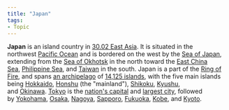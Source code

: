 ```yaml
---
title: "Japan"
tags:
- Topic
---
```


**Japan** is an island country in [30.02 East Asia](30.02%20East%20Asia.md). It is situated in the northwest [Pacific Ocean](https://en.wikipedia.org/wiki/Pacific_Ocean "Pacific Ocean") and is bordered on the west by the [Sea of Japan](https://en.wikipedia.org/wiki/Sea_of_Japan "Sea of Japan"), extending from the [Sea of Okhotsk](https://en.wikipedia.org/wiki/Sea_of_Okhotsk "Sea of Okhotsk") in the north toward the [East China Sea](https://en.wikipedia.org/wiki/East_China_Sea "East China Sea"), [Philippine Sea](https://en.wikipedia.org/wiki/Philippine_Sea "Philippine Sea"), and [Taiwan](https://en.wikipedia.org/wiki/Taiwan "Taiwan") in the south. Japan is a part of the [Ring of Fire](https://en.wikipedia.org/wiki/Ring_of_Fire "Ring of Fire"), and spans [an archipelago](https://en.wikipedia.org/wiki/Japanese_archipelago "Japanese archipelago") of [14,125 islands](https://en.wikipedia.org/wiki/List_of_islands_of_Japan "List of islands of Japan"), with the five main islands being [Hokkaido](https://en.wikipedia.org/wiki/Hokkaido "Hokkaido"), [Honshu](https://en.wikipedia.org/wiki/Honshu "Honshu") (the "mainland"), [Shikoku](https://en.wikipedia.org/wiki/Shikoku "Shikoku"), [Kyushu](https://en.wikipedia.org/wiki/Kyushu "Kyushu"), and [Okinawa](https://en.wikipedia.org/wiki/Okinawa_Island "Okinawa Island"). [Tokyo](https://en.wikipedia.org/wiki/Tokyo "Tokyo") is the [nation's capital](https://en.wikipedia.org/wiki/Capital_of_Japan "Capital of Japan") and [largest city](https://en.wikipedia.org/wiki/Largest_cities_in_Japan_by_population_by_decade "Largest cities in Japan by population by decade"), followed by [Yokohama](https://en.wikipedia.org/wiki/Yokohama "Yokohama"), [Osaka](https://en.wikipedia.org/wiki/Osaka "Osaka"), [Nagoya](https://en.wikipedia.org/wiki/Nagoya "Nagoya"), [Sapporo](https://en.wikipedia.org/wiki/Sapporo "Sapporo"), [Fukuoka](https://en.wikipedia.org/wiki/Fukuoka "Fukuoka"), [Kobe](https://en.wikipedia.org/wiki/Kobe "Kobe"), and [Kyoto](https://en.wikipedia.org/wiki/Kyoto "Kyoto").
